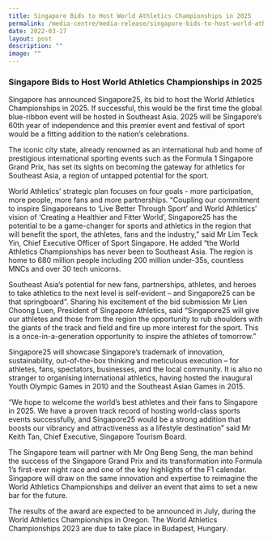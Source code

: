 ```yaml
---
title: Singapore Bids to Host World Athletics Championships in 2025
permalink: /media-centre/media-release/singapore-bids-to-host-world-athletics-championships-in-2025/
date: 2022-03-17
layout: post
description: ""
image: ""
---
```

### **Singapore Bids to Host World Athletics Championships in 2025**

Singapore has announced Singapore25, its bid to host the World Athletics Championships in 2025. If successful, this would be the first time the global blue-ribbon event will be hosted in Southeast Asia. 2025 will be Singapore’s 60th year of independence and this premier event and festival of sport would be a fitting addition to the nation’s celebrations.  
  
The iconic city state, already renowned as an international hub and home of prestigious international sporting events such as the Formula 1 Singapore Grand Prix, has set its sights on becoming the gateway for athletics for Southeast Asia, a region of untapped potential for the sport.  
  
World Athletics’ strategic plan focuses on four goals - more participation, more people, more fans and more partnerships. “Coupling our commitment to inspire Singaporeans to ‘Live Better Through Sport’ and World Athletics’ vision of ‘Creating a Healthier and Fitter World’, Singapore25 has the potential to be a game-changer for sports and athletics in the region that will benefit the sport, the athletes, fans and the industry,” said Mr Lim Teck Yin, Chief Executive Officer of Sport Singapore. He added “the World Athletics Championships has never been to Southeast Asia. The region is home to 680 million people including 200 million under-35s, countless MNCs and over 30 tech unicorns.  
  
Southeast Asia’s potential for new fans, partnerships, athletes, and heroes to take athletics to the next level is self-evident – and Singapore25 can be that springboard”. Sharing his excitement of the bid submission Mr Lien Choong Luen, President of Singapore Athletics, said “Singapore25 will give our athletes and those from the region the opportunity to rub shoulders with the giants of the track and field and fire up more interest for the sport. This is a once-in-a-generation opportunity to inspire the athletes of tomorrow.”  
  
Singapore25 will showcase Singapore’s trademark of innovation, sustainability, out-of-the-box thinking and meticulous execution – for athletes, fans, spectators, businesses, and the local community. It is also no stranger to organising international athletics, having hosted the inaugural Youth Olympic Games in 2010 and the Southeast Asian Games in 2015.  
  
“We hope to welcome the world’s best athletes and their fans to Singapore in 2025. We have a proven track record of hosting world-class sports events successfully, and Singapore25 would be a strong addition that boosts our vibrancy and attractiveness as a lifestyle destination” said Mr Keith Tan, Chief Executive, Singapore Tourism Board.  
  
The Singapore team will partner with Mr Ong Beng Seng, the man behind the success of the Singapore Grand Prix and its transformation into Formula 1’s first-ever night race and one of the key highlights of the F1 calendar. Singapore will draw on the same innovation and expertise to reimagine the World Athletics Championships and deliver an event that aims to set a new bar for the future.  
  
The results of the award are expected to be announced in July, during the World Athletics Championships in Oregon. The World Athletics Championships 2023 are due to take place in Budapest, Hungary.